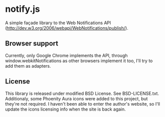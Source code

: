 # notify.js
A simple façade library to the Web Notifications API (http://dev.w3.org/2006/webapi/WebNotifications/publish/).

## Browser support
Currently, only Google Chrome implements the API, through
    window.webkitNotifications
as other browsers implement it too, I'll try to add them as adapters.

## License
This library is released under modified BSD License. See BSD-LICENSE.txt.
Additionaly, some Phoenity Aura icons were added to this project, but they're not required. I haven't been
able to enter the author's website, so I'll update the icons licensing info when the site is back again.

